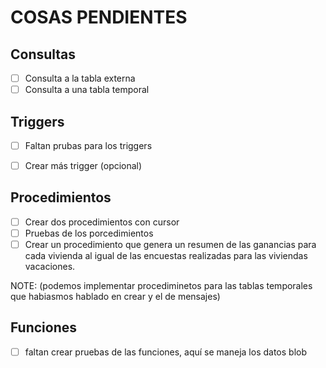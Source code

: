 # COSAS PENDIENTES

## Consultas

- [ ] Consulta a la tabla externa
- [ ] Consulta a una tabla temporal

## Triggers


- [ ] Faltan prubas para los triggers

- [ ] Crear más trigger (opcional)

## Procedimientos

- [ ] Crear dos procedimientos con cursor
- [ ] Pruebas de los porcedimientos
- [ ] Crear un procedimiento que genera un resumen de las ganancias para cada vivienda al igual de las encuestas realizadas para las viviendas vacaciones.

NOTE: (podemos implementar procediminetos para las tablas temporales que habiasmos hablado en crear y el de mensajes)

## Funciones

- [ ] faltan crear pruebas de las funciones, aquí se maneja los datos blob